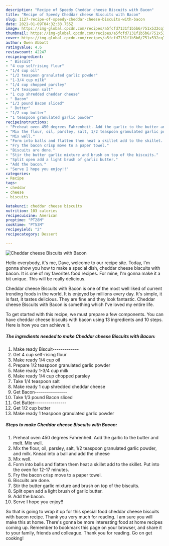 ```yaml
---
description: "Recipe of Speedy Cheddar cheese Biscuits with Bacon"
title: "Recipe of Speedy Cheddar cheese Biscuits with Bacon"
slug: 1127-recipe-of-speedy-cheddar-cheese-biscuits-with-bacon
date: 2021-01-09T04:32:33.755Z
image: https://img-global.cpcdn.com/recipes/a5fcfd7131f1b5b6/751x532cq70/cheddar-cheese-biscuits-with-bacon-recipe-main-photo.jpg
thumbnail: https://img-global.cpcdn.com/recipes/a5fcfd7131f1b5b6/751x532cq70/cheddar-cheese-biscuits-with-bacon-recipe-main-photo.jpg
cover: https://img-global.cpcdn.com/recipes/a5fcfd7131f1b5b6/751x532cq70/cheddar-cheese-biscuits-with-bacon-recipe-main-photo.jpg
author: Owen Abbott
ratingvalue: 4.6
reviewcount: 42247
recipeingredient:
- " Biscuit"
- "4 cup selfrising flour"
- "1/4 cup oil"
- "1/2 teaspoon granulated garlic powder"
- "1-3/4 cup milk"
- "1/4 cup chopped parsley"
- "1/4 teaspoon salt"
- "1 cup shredded cheddar cheese"
- " Bacon"
- "1/3 pound Bacon sliced"
- " Butter"
- "1/2 cup butter"
- "1 teaspoon granulated garlic powder"
recipeinstructions:
- "Preheat oven 450 degrees Fahrenheit. Add the garlic to the butter and melt. Mix well."
- "Mix the flour, oil, parsley, salt, 1/2 teaspoon granulated garlic powder, and milk. Knead into a ball and add the cheese"
- "Mix well."
- "Form into balls and flatten them heat a skillet add to the skillet. Put into the oven for 12-17 minutes."
- "Fry the bacon crisp move to a paper towel."
- "Biscuits are done."
- "Stir the butter garlic mixture and brush on top of the biscuits."
- "Split open add a light brush of garlic butter."
- "Add the bacon."
- "Serve I hope you enjoy!!"
categories:
- Recipe
tags:
- cheddar
- cheese
- biscuits

katakunci: cheddar cheese biscuits 
nutrition: 103 calories
recipecuisine: American
preptime: "PT28M"
cooktime: "PT53M"
recipeyield: "2"
recipecategory: Dessert

---
```



![Cheddar cheese Biscuits with Bacon](https://img-global.cpcdn.com/recipes/a5fcfd7131f1b5b6/751x532cq70/cheddar-cheese-biscuits-with-bacon-recipe-main-photo.jpg)

Hello everybody, it's me, Dave, welcome to our recipe site. Today, I'm gonna show you how to make a special dish, cheddar cheese biscuits with bacon. It is one of my favorites food recipes. For mine, I'm gonna make it a bit unique. This will be really delicious.

Cheddar cheese Biscuits with Bacon is one of the most well liked of current trending foods in the world. It is enjoyed by millions every day. It's simple, it is fast, it tastes delicious. They are fine and they look fantastic. Cheddar cheese Biscuits with Bacon is something which I've loved my entire life.




To get started with this recipe, we must prepare a few components. You can have cheddar cheese biscuits with bacon using 13 ingredients and 10 steps. Here is how you can achieve it.

<!--inarticleads1-->

##### The ingredients needed to make Cheddar cheese Biscuits with Bacon:

1. Make ready  Biscuit-------------
1. Get 4 cup self-rising flour
1. Make ready 1/4 cup oil
1. Prepare 1/2 teaspoon granulated garlic powder
1. Make ready 1-3/4 cup milk
1. Make ready 1/4 cup chopped parsley
1. Take 1/4 teaspoon salt
1. Make ready 1 cup shredded cheddar cheese
1. Get  Bacon----------------
1. Take 1/3 pound Bacon sliced
1. Get  Butter----------------
1. Get 1/2 cup butter
1. Make ready 1 teaspoon granulated garlic powder




<!--inarticleads2-->

##### Steps to make Cheddar cheese Biscuits with Bacon:

1. Preheat oven 450 degrees Fahrenheit. Add the garlic to the butter and melt. Mix well.
1. Mix the flour, oil, parsley, salt, 1/2 teaspoon granulated garlic powder, and milk. Knead into a ball and add the cheese
1. Mix well.
1. Form into balls and flatten them heat a skillet add to the skillet. Put into the oven for 12-17 minutes.
1. Fry the bacon crisp move to a paper towel.
1. Biscuits are done.
1. Stir the butter garlic mixture and brush on top of the biscuits.
1. Split open add a light brush of garlic butter.
1. Add the bacon.
1. Serve I hope you enjoy!!




So that is going to wrap it up for this special food cheddar cheese biscuits with bacon recipe. Thank you very much for reading. I am sure you will make this at home. There's gonna be more interesting food at home recipes coming up. Remember to bookmark this page on your browser, and share it to your family, friends and colleague. Thank you for reading. Go on get cooking!
